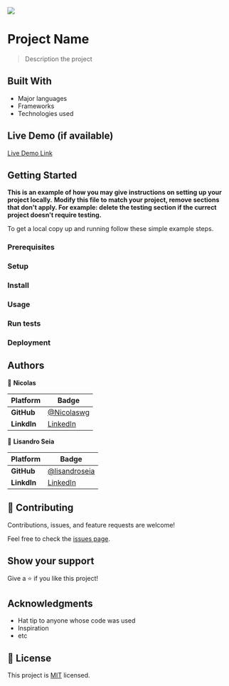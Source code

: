 ![](https://img.shields.io/badge/Microverse-blueviolet)

# Project Name

> Description the project


## Built With

- Major languages
- Frameworks
- Technologies used

## Live Demo (if available)

[Live Demo Link](https://livedemo.com)


## Getting Started

**This is an example of how you may give instructions on setting up your project locally.**
**Modify this file to match your project, remove sections that don't apply. For example: delete the testing section if the currect project doesn't require testing.**


To get a local copy up and running follow these simple example steps.

### Prerequisites

### Setup

### Install

### Usage

### Run tests

### Deployment



## Authors

👤 **Nicolas**

Platform | Badge |
 --- | --- |
 **GitHub**  | [@Nicolaswg](https://github.com/Nicolaswg)
 **LinkdIn** | [LinkedIn](https://www.linkedin.com/in/nicolas-gonzalez-8623461a0/)

👤 **Lisandro Seia**

Platform | Badge |
 --- | --- |
 **GitHub**  | [@lisandroseia](https://github.com/lisandroseia)
 **LinkdIn** | [LinkedIn](https://www.linkedin.com/in/lisandro-seia-295120225/)

## 🤝 Contributing

Contributions, issues, and feature requests are welcome!

Feel free to check the [issues page](../../issues/).

## Show your support

Give a ⭐️ if you like this project!

## Acknowledgments

- Hat tip to anyone whose code was used
- Inspiration
- etc

## 📝 License

This project is [MIT](./MIT.md) licensed.
